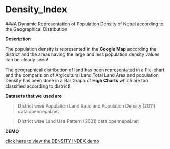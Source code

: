 # Density_Index

###A Dynamic Representation of Population Density of Nepal according to the Geographical Distribution

**Description**

The population density is represented in the **Google Map** according the district and the areas having the large and less population density values can be clearly seen!

The geographical distribution of land has been representated in a Pie-chart and the comparision of Argicultural Land,Total Land Area and population Density has been done in a Bar Graph of **High Charts** which are too classified according to district!
 
**Datasets that we used are**

>District wise Population Land Ratio and Population Density (2011) data.opennepal.net

>District wise Land Use Pattern (2001) data.opennepal.net

**DEMO**
 
[click here to view the DENSITY INDEX demo](http://http://densityindex.site50.net/ "DENSITY INDEX")